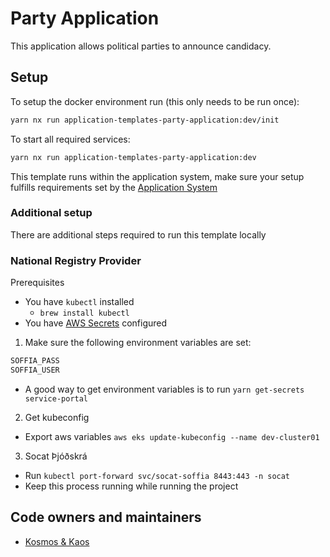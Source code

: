 # Party Application

This application allows political parties to announce candidacy.

## Setup

To setup the docker environment run (this only needs to be run once):

```bash
yarn nx run application-templates-party-application:dev/init
```

To start all required services:

```bash
yarn nx run application-templates-party-application:dev
```

This template runs within the application system, make sure your setup fulfills requirements set by the [Application System](https://docs.devland.is/apps/application-system)

### Additional setup

There are additional steps required to run this template locally

### National Registry Provider

Prerequisites

- You have `kubectl` installed
  - `brew install kubectl`
- You have [AWS Secrets](../../../../handbook/repository/aws-secrets.md) configured

1. Make sure the following environment variables are set:

```bash
SOFFIA_PASS
SOFFIA_USER
```

- A good way to get environment variables is to run `yarn get-secrets service-portal`

2. Get kubeconfig

- Export aws variables `aws eks update-kubeconfig --name dev-cluster01`

3. Socat Þjóðskrá

- Run `kubectl port-forward svc/socat-soffia 8443:443 -n socat`
- Keep this process running while running the project

## Code owners and maintainers

- [Kosmos & Kaos](https://github.com/orgs/island-is/teams/kosmos-kaos)
